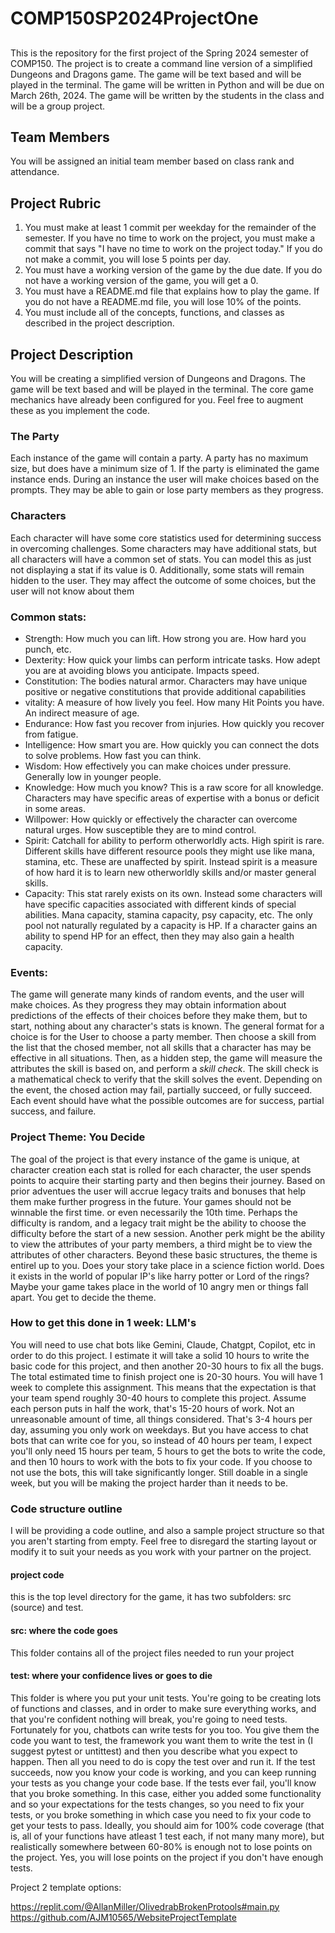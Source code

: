 # COMP150SP2024ProjectOne
## 
This is the repository for the first project of the Spring 2024 semester of COMP150. The project is to create a command line version of a simplified Dungeons and Dragons game. The game will be text based and will be played in the terminal. The game will be written in Python and will be due on March 26th, 2024. The game will be written by the students in the class and will be a group project.

## Team Members
You will be assigned an initial team member based on class rank and attendance.

## Project Rubric
1. You must make at least 1 commit per weekday for the remainder of the semester. If you have no time to work on the project, you must make a commit that says "I have no time to work on the project today." If you do not make a commit, you will lose 5 points per day.
2. You must have a working version of the game by the due date. If you do not have a working version of the game, you will get a 0.
3. You must have a README.md file that explains how to play the game. If you do not have a README.md file, you will lose 10% of the points.
4. You must include all of the concepts, functions, and classes as described in the project description.

## Project Description
You will be creating a simplified version of Dungeons and Dragons. The game will be text based and will be played in the terminal. The core game mechanics have already been configured for you. Feel free to augment these as you implement the code.

### The Party
Each instance of the game will contain a party. A party has no maximum size, but does have a minimum size of 1. If the party is eliminated the game instance ends. During an instance the user will make choices based on the prompts. They may be able to gain or lose party members as they progress.

### Characters
Each character will have some core statistics used for determining success in overcoming challenges. Some characters may have additional stats, but all characters will have a common set of stats. You can model this as just not displaying a stat if its value is 0. Additionally, some stats will remain hidden to the user. They may affect the outcome of some choices, but the user will not know about them

### Common stats:
 - Strength: How much you can lift. How strong you are. How hard you punch, etc.
 - Dexterity: How quick your limbs can perform intricate tasks. How adept you are at avoiding blows you anticipate. Impacts speed.
 - Constitution: The bodies natural armor. Characters may have unique positive or negative constitutions that provide additional capabilities
 - vitality: A measure of how lively you feel. How many Hit Points you have. An indirect measure of age.
 - Endurance: How fast you recover from injuries. How quickly you recover from fatigue.
 - Intelligence: How smart you are. How quickly you can connect the dots to solve problems. How fast you can think.
 - Wisdom: How effectively you can make choices under pressure. Generally low in younger people.
 - Knowledge: How much you know? This is a raw score for all knowledge. Characters may have specific areas of expertise with a bonus or deficit in some areas.
 - Willpower: How quickly or effectively the character can overcome natural urges. How susceptible they are to mind control.
 - Spirit: Catchall for ability to perform otherworldly acts. High spirit is rare. Different skills have different resource pools they might use like mana, stamina, etc. These are unaffected by spirit. Instead spirit is a measure of how hard it is to learn new otherworldly skills and/or master general skills.
 - Capacity: This stat rarely exists on its own. Instead some characters will have specific capacities associated with different kinds of special abilities. Mana capacity, stamina capacity, psy capacity, etc. The only pool not naturally regulated by a capacity is HP. If a character gains an ability to spend HP for an effect, then they may also gain a health capacity.

### Events:
The game will generate many kinds of random events, and the user will make choices. As they progress they may obtain information about predictions of the effects of their choices before they make them, but to start, nothing about any character's stats is known. The general format for a choice is for the User to choose a party member. Then choose a skill from the list that the chosed member, not all skills that a character has may be effective in all situations. Then, as a hidden step, the game will measure the attributes the skill is based on, and perform a *skill check*. The skill check is a mathematical check to verify that the skill solves the event. Depending on the event, the chosed action may fail, partially succeed, or fully succeed. Each event should have what the possible outcomes are for success, partial success, and failure. 

### Project Theme: You Decide
The goal of the project is that every instance of the game is unique, at character creation each stat is rolled for each character, the user spends points to acquire their starting party and then begins their journey. Based on prior adventues the user will accrue legacy traits and bonuses that help them make further progress in the future. Your games should not be winnable the first time. or even necessarily the 10th time. Perhaps the difficulty is random, and a legacy trait might be the ability to choose the difficulty before the start of a new session. Another perk might be the ability to view the attributes of your party members, a third might be to view the attributes of other characters. Beyond these basic structures, the theme is entirel up to you. Does your story take place in a science fiction world. Does it exists in the world of popular IP's like harry potter or Lord of the rings? Maybe your game takes place in the world of 10 angry men or things fall apart. You get to decide the theme. 


### How to get this done in 1 week: LLM's
You will need to use chat bots like Gemini, Claude, Chatgpt, Copilot, etc in order to do this project. I estimate it will take a solid 10 hours to write the basic code for this project, and then another 20-30 hours to fix all the bugs. The total estimated time to finish project one is 20-30 hours. You will have 1 week to complete this assignment. This means that the expectation is that your team spend roughly 30-40 hours to complete this project. Assume each person puts in half the work, that's 15-20 hours of work. Not an unreasonable amount of time, all things considered. That's 3-4 hours per day, assuming you only work on weekdays. But you have access to chat bots that can write coe for you, so instead of 40 hours per team, I expect you'll only need 15 hours per team, 5 hours to get the bots to write the code, and then 10 hours to work with the bots to fix your code. If you choose to not use the bots, this will take significantly longer. Still doable in a single week, but you will be making the project harder than it needs to be. 


### Code structure outline
I will be providing a code outline, and also a sample project structure so that you aren't starting from empty. Feel free to disregard the starting layout or modify it to suit your needs as you work with your partner on the project. 

#### project code
this is the top level directory for the game, it has two subfolders: src (source) and test.

#### src: where the code goes
This folder contains all of the project files needed to run your project

#### test: where your confidence lives or goes to die
This folder is where you put your unit tests. You're going to be creating lots of functions and classes, and in order to make sure everything works, and that you're confident nothing will break, you're going to need tests. Fortunately for you, chatbots can write tests for you too. You give them the code you want to test, the framework you want them to write the test in (I suggest pytest or untittest) and then you describe what you expect to happen. Then all you need to do is copy the test over and run it. If the test succeeds, now you know your code is working, and you can keep running your tests as you change your code base. If the tests ever fail, you'll know that you broke something. In this case, either you added some functionality and so your expectations for the tests changes, so you need to fix your tests, or you broke something in which case you need to fix your code to get your tests to pass. Ideally, you should aim for 100% code coverage (that is, all of your functions have atleast 1 test each, if not many many more), but realistically somewhere between 60-80% is enough not to lose points on the project. Yes, you will lose points on the project if you don't have enough tests.

Project 2 template options:

https://replit.com/@AllanMiller/OlivedrabBrokenProtools#main.py
https://github.com/AJM10565/WebsiteProjectTemplate


